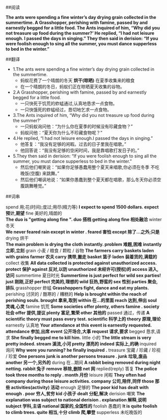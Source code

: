 ##阅读

**The ants were spending a fine winter’s day drying grain collected in the summertime. A Grasshopper, perishing with famine, passed by and earnestly begged for a little food. The Ants inquired of him, “Why did you not treasure up food during the summer?’ He replied, “I had not leisure enough. I passed the days in singing.” They then said in derision: “If you were foolish enough to sing all the summer, you must dance supperless to bed in the winter.”**

##翻译

* 1.The ants were spending a fine winter’s day drying grain collected in the summertime.
  * 蚂蚁花费了一个晴朗的冬天 **烘干(晾晒)** 在夏季收集来的粮食
  * 在一个晴朗的冬日，蚂蚁们正在晾晒夏天收集的谷物。
* 2.A Grasshopper, perishing with famine, passed by and earnestly begged for a little food.
  * 一只快死于饥荒的蚱蜢通过,认真地恳求一点食物。
  * 一只快饿死的蚱蜢经过，恳切地乞求一点食物。
* 3.The Ants inquired of him, “Why did you not treasure up food during the summer?’
  * 一只蚂蚁询问他：“为什么你在夏季的时候没有珍藏食物？”
  * 蚂蚁问他：“夏天你为什么不珍藏食物呢？”
* 4.He replied, “I had not leisure enough.I passed the days in singing.”
  * 他答复：“我没有足够的闲暇。过去的日子里我在唱歌。”
  * 他回答说：“我没有足够的空闲时间，我是靠唱歌打发日子的。”
* 5.They then said in derision: “If you were foolish enough to sing all the summer, you must dance supperless to bed in the winter.”
  * 然后他们嘲笑说：“如果你足够愚蠢用整个夏天来唱歌,你必须在冬季 不吃晚饭(空腹) 来跳舞。”
  * 然后他们嘲讽地说：“如果你愚蠢到整个夏天都在唱歌，那么冬天你必须空腹跳舞睡觉。”


##词串

spend       用;花(时间);度过;用尽(精力等)
**I expect to spend 1500 dollars.         expect  预计,期望**
fine        美好的,晴朗的              
**The duo is "getting along fine ".         duo 搭档 getting along fine  相处融洽**
winter      冬天                
**We never feared rain except in winter .   feared  害怕    except  除了...之外;只是**
drying      烘干                
**The main problem is drying the cloth instantly.   problem 难题,困难 instantly 立即,立刻**
grain       小麦 / 粮食 / 颗粒 / 谷物
**The farmers carry baskets laden with grains   farmer 农夫 carry 携带,搬走 basket 篮子 laden 装着货的,满载的**
collect     收集
**All data collected is protected against unauthorized access. protect 保护 against 反对,以防 unauthorized 未经许可(授权)的 access 进入,访问**
summertime  夏日时光
**Summertime is just perfect for wild sex parties! just 刚刚,正好 perfect 完美的,理想的 wild 狂热,野蛮的 sex 性别 parties 聚会,排队**
grasshopper 蚱蜢
**Grasshoppers fight, dance and eat my plants.**
perishing   讨厌的 / 酷寒的 / 糟糕的
**Help is brought within the reach of perishing souls. brought 拿来,取到 within 在...的里面 reach 达到,伸出 soul 灵魂,心灵**
famine      饥荒
**Some societies offer plenty, others famine . society 社会 offer 提供,提议 plenty 富足,繁荣 other 其他的**
passed      通过，传递
**A scientific theory must pass every test. scientific 科学上的 theory 原理,理论**
earnestly   认真地
**Your attendance at this event is earnestly requested. attendance 参加,出席 event 公开场合,大事 request 请求,要求**
begged      恳求,请求
**She finally begged me to kill him.**
little      小的
**The little stream is very pretty indeed. stream 溪流,小河 pretty 漂亮的 indeed 实际上,的确**
inquired    询问
**Why were you running? he finally inquired .**
treasure    宝藏 / 珍藏 / 珍视 / 珍爱
**One persons junk is another persons treasure . junk 垃圾,废品 another 另一个,另外的**
during      在...期间
**A rabbit being removed during night netting. rabbit 兔子 remove 移除,删除 net 网**
replied(reply)     答复
**The police took three months to reply . month 月份**
leisure     闲暇
**They often had company during those leisure activities. company 公司,陪伴,同伴 those 那些 activities(activity) 活动**
enough      足够的
**The poor kid has dealt with enough . poor 穷人,贫穷 kid 小孩子 dealt 分配,解决**
derision    嘲笑
**The explanation was subject to national derision . explanation 解释,说明 subject 学科,主语 national 国家的,全国性的**
foolish     愚蠢的
**It is quite foolish to climb trees. quite 相当,十分 climb 爬,攀登**
supperless  未吃晚饭的



